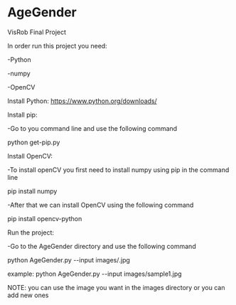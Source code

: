 # AgeGender
VisRob Final Project

In order run this project you need:

-Python

-numpy

-OpenCV

Install Python: https://www.python.org/downloads/

Install pip:

  -Go to you command line and use the following command
  
  python get-pip.py
  
Install OpenCV:

  -To install openCV you first need to install numpy using pip in the command line
  
  pip install numpy
  
  -After that we can install OpenCV using the following command
  
  pip install opencv-python
  

Run the project: 

-Go to the AgeGender directory and use the following command

python AgeGender.py --input images/<image>.jpg
  
example: python AgeGender.py --input images/sample1.jpg

NOTE: you can use the image you want in the images directory or you can add new ones
